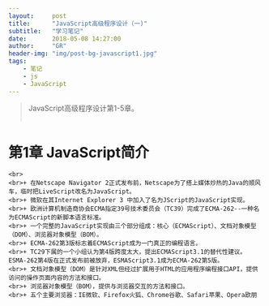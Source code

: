 ```yaml
---
layout:     post
title:      "JavaScript高级程序设计（一)"
subtitle:   "学习笔记"          
date:       2018-05-08 14:27:00
author:     "GR"
header-img: "img/post-bg-javascript1.jpg"
tags:
    - 笔记
    - js
    - JavaScript
---
```

> JavaScript高级程序设计第1-5章。<br><br>

# 第1章 JavaScript简介

<div>

    <br>
    <br>+ 在Netscape Navigator 2正式发布前，Netscape为了搭上媒体炒热的Java的顺风车，临时把LiveScript改名为JavaScript。
    <br>+ 微软在其Internet Explorer 3 中加入了名为JScript的JavaScript实现。
    <br>+ 欧洲计算机制造商协会ECMA指定39号技术委员会（TC39）完成了ECMA-262--一种名为ECMAScript的新脚本语言标准。
    <br>+ 一个完整的JavaScript实现由三个部分组成：核心（ECMAScript）、文档对象模型（DOM）、浏览器对象模型（BOM）。
    <br>+ ECMA-262第3版标志着ECMAScript成为一门真正的编程语言。
    <br>+ TC29下属的一个小组认为第4版跨度太大，提出ECMAScript3.1的替代性建议。ESMA-262第4版在正式发布前被放弃，ESMAScript3.1成为ECMA-262第5版。
    <br>+ 文档对象模型（DOM）是针对XML但经过扩展用于HTML的应用程序编程接口API，提供访问的操作页面内容的方法和接口。
    <br>+ 浏览器对象模型（BOM），提供与浏览器交互的方法和接口。
    <br>+ 五个主要浏览器：IE微软、Firefox火狐、Chrome谷歌、Safari苹果、Opera欧朋
</div>

